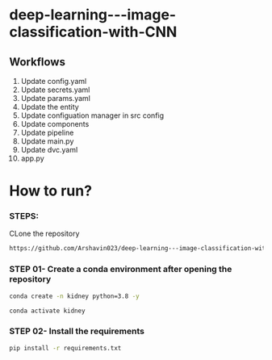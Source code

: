 # deep-learning---image-classification-with-CNN


## Workflows

1. Update config.yaml
2. Update secrets.yaml
3. Update params.yaml
4. Update the entity
5. Update configuation manager in src config
6. Update components
7. Update pipeline
8. Update main.py
9. Update dvc.yaml
10. app.py


# How to run?

### STEPS:

CLone the repository

```bash
https://github.com/Arshavin023/deep-learning---image-classification-with-CNN
```

### STEP 01- Create a conda environment after opening the repository

```bash
conda create -n kidney python=3.8 -y
```

```bash
conda activate kidney
```


### STEP 02- Install the requirements
```bash
pip install -r requirements.txt
```